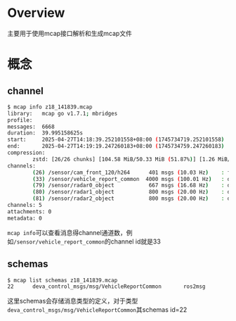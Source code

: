 # Overview

主要用于使用mcap接口解析和生成mcap文件

# 概念

## channel

```bash
$ mcap info z18_141839.mcap
library:   mcap go v1.7.1; mbridges
profile:
messages:  6668
duration:  39.995158625s
start:     2025-04-27T14:18:39.252101558+08:00 (1745734719.252101558)
end:       2025-04-27T14:19:19.247260183+08:00 (1745734759.247260183)
compression:
        zstd: [26/26 chunks] [104.58 MiB/50.33 MiB (51.87%)] [1.26 MiB/sec]
channels:
        (26) /sensor/cam_front_120/h264      401 msgs (10.03 Hz)    : foxglove_msgs/msg/CompressedVideo [ros2msg]
        (33) /sensor/vehicle_report_common  4000 msgs (100.01 Hz)   : deva_control_msgs/msg/VehicleReportCommon [ros2msg]
        (79) /sensor/radar0_object           667 msgs (16.68 Hz)    : deva_perception_msgs/msg/RadarObjectArray [ros2msg]
        (80) /sensor/radar1_object           800 msgs (20.00 Hz)    : deva_perception_msgs/msg/RadarObjectArray [ros2msg]
        (81) /sensor/radar2_object           800 msgs (20.00 Hz)    : deva_perception_msgs/msg/RadarObjectArray [ros2msg]
channels: 5
attachments: 0
metadata: 0
```

`mcap info`可以查看消息得channel通道数，例如`/sensor/vehicle_report_common`的channel id就是33

## schemas

```bash
$ mcap list schemas z18_141839.mcap
22      deva_control_msgs/msg/VehicleReportCommon       ros2msg         deva_common_msgs/Header header
```

这里schemas会存储消息类型的定义，对于类型 `deva_control_msgs/msg/VehicleReportCommon`其schemas id=22